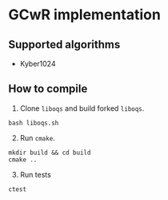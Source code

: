 # GCwR implementation

## Supported algorithms

* Kyber1024

## How to compile

1. Clone `liboqs` and build forked `liboqs`.

```
bash liboqs.sh
```

2. Run `cmake`.

```
mkdir build && cd build
cmake ..
```

3. Run tests

```
ctest
```
